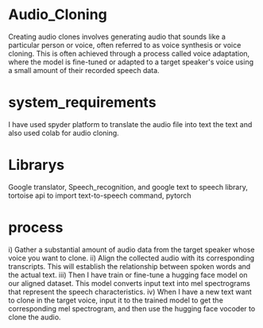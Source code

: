 # Audio_Cloning
Creating audio clones involves generating audio that sounds like a particular person or voice, often referred to as voice synthesis or voice cloning. This is often achieved through a process called voice adaptation, where the model is fine-tuned or adapted to a target speaker's voice using a small amount of their recorded speech data. 
# system_requirements
I have used spyder platform to translate the audio file into text the text and also used colab for audio cloning.
# Librarys 
Google translator, Speech_recognition, and google text to speech library, tortoise api to import text-to-speech command, pytorch
# process
i) Gather a substantial amount of audio data from the target speaker whose voice you want to clone.
ii) Align the collected audio with its corresponding transcripts. This will establish the relationship between spoken words and the actual text.
iii) Then I have train or fine-tune a hugging face model on our aligned dataset. This model converts input text into mel spectrograms that represent the speech characteristics.
iv) When I have a new text want to clone in the target voice, input it to the trained model to get the corresponding mel spectrogram, and then use the hugging face vocoder to clone the audio.
